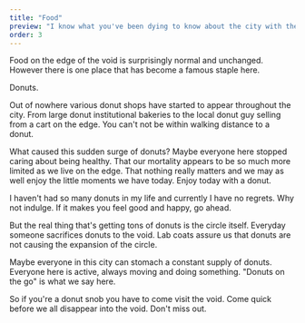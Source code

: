 ```yaml
---
title: "Food"
preview: "I know what you've been dying to know about the city with the giant circle consuming the land. You're wondering what kind of food we got eh."
order: 3
---
```


Food on the edge of the void is surprisingly normal and unchanged. However there is one place that has become a famous staple here.

Donuts.

Out of nowhere various donut shops have started to appear throughout the city. From large donut institutional bakeries to the local donut guy selling from a cart on the edge. You can&#39;t not be within walking distance to a donut.

What caused this sudden surge of donuts? Maybe everyone here stopped caring about being healthy. That our mortality appears to be so much more limited as we live on the edge. That nothing really matters and we may as well enjoy the little moments we have today. Enjoy today with a donut.

I haven&#39;t had so many donuts in my life and currently I have no regrets. Why not indulge. If it makes you feel good and happy, go ahead.

But the real thing that&#39;s getting tons of donuts is the circle itself. Everyday someone sacrifices donuts to the void. Lab coats assure us that donuts are not causing the expansion of the circle.

Maybe everyone in this city can stomach a constant supply of donuts. Everyone here is active, always moving and doing something. &quot;Donuts on the go&quot; is what we say here.

So if you&#39;re a donut snob you have to come visit the void. Come quick before we all disappear into the void. Don&#39;t miss out.